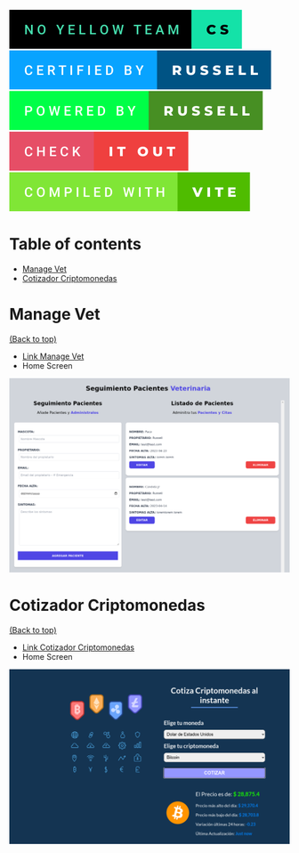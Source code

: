 ![no-yellow-team](assets/badges/no-yellow-team-cs.svg)
![certified-by-russell](assets/badges/certified-by-russell.svg)
![powered-by-russell](assets/badges/powered-by-russell.svg)
![check-it-out](assets/badges/check-it-out.svg)
![vite](assets/badges/compiled-with-vite.svg)

# Table of contents

- [Manage Vet](#manage-vet)
- [Cotizador Criptomonedas](#cotizador-criptomonedas)

# Manage Vet
[(Back to top)](#table-of-contents)

- [Link Manage Vet](https://vet-manage.netlify.app/)
- Home Screen
<p align="center">
  <img src='assets/img/vetManage.png' width='1000px' />
</p>

# Cotizador Criptomonedas
[(Back to top)](#table-of-contents)

- [Link Cotizador Criptomonedas](https://cotizar-criptomonedas-api.netlify.app/)
- Home Screen
<p align="center">
  <img src='assets/img/cotizador.png' width='1000px' />
</p>